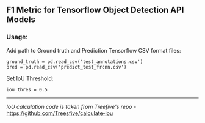 ## F1 Metric for Tensorflow Object Detection API Models
### Usage:
Add path to Ground truth and Prediction Tensorflow CSV format files:

    ground_truth = pd.read_csv('test_annotations.csv')
    pred = pd.read_csv('predict_test_frcnn.csv')


Set IoU Threshold:

    iou_thres = 0.5
---
*IoU calculation code is taken from Treefive's repo -* https://github.com/Treesfive/calculate-iou
